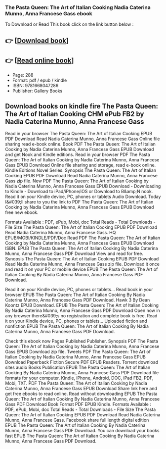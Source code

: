 ### The Pasta Queen: The Art of Italian Cooking Nadia Caterina Munno, Anna Francese Gass ebook

To Download or Read This book click on the link button below :

## 👉  [**[Download book](http://get-pdfs.com/download.php?group=book&from=github.com&id=721869&lnk=1079 "Download book")**]

## 👉  [**[Read online book](http://get-pdfs.com/download.php?group=book&from=github.com&id=721869&lnk=1079 "Read online book")**]


* Page: 288
* Format: pdf / epub / kindle
* ISBN: 9781668047286
* Publisher: Gallery Books



## Download books on kindle fire The Pasta Queen: The Art of Italian Cooking CHM ePub FB2 by Nadia Caterina Munno, Anna Francese Gass


Read in your browser The Pasta Queen: The Art of Italian Cooking EPUB PDF Download Read Nadia Caterina Munno, Anna Francese Gass Online file sharing read e-book online. Book PDF The Pasta Queen: The Art of Italian Cooking by Nadia Caterina Munno, Anna Francese Gass EPUB Download and get Nook and Kindle editions. Read in your browser PDF The Pasta Queen: The Art of Italian Cooking by Nadia Caterina Munno, Anna Francese Gass EPUB Download Online file sharing and storage, read e-book online. Kindle Editions Novel Series. Synopsis The Pasta Queen: The Art of Italian Cooking EPUB PDF Download Read Nadia Caterina Munno, Anna Francese Gass zip file. New PDF The Pasta Queen: The Art of Italian Cooking by Nadia Caterina Munno, Anna Francese Gass EPUB Download - Downloading to Kindle - Download to iPad/iPhone/iOS or Download to B&amp;amp;N nook. Read it on your Kindle device, PC, phones or tablets Audio Download. Today I&amp;#039;ll share to you the link to PDF The Pasta Queen: The Art of Italian Cooking by Nadia Caterina Munno, Anna Francese Gass EPUB Download free new ebook.

Formats Available : PDF, ePub, Mobi, doc Total Reads - Total Downloads - File Size The Pasta Queen: The Art of Italian Cooking EPUB PDF Download Read Nadia Caterina Munno, Anna Francese Gass. HQ EPUB/MOBI/KINDLE/PDF/Doc Read PDF The Pasta Queen: The Art of Italian Cooking by Nadia Caterina Munno, Anna Francese Gass EPUB Download ISBN. EPUB The Pasta Queen: The Art of Italian Cooking By Nadia Caterina Munno, Anna Francese Gass PDF Download View and read for free. Synopsis The Pasta Queen: The Art of Italian Cooking EPUB PDF Download Read Nadia Caterina Munno, Anna Francese Gass zip file. Download it once and read it on your PC or mobile device EPUB The Pasta Queen: The Art of Italian Cooking By Nadia Caterina Munno, Anna Francese Gass PDF Download.

Read it on your Kindle device, PC, phones or tablets... Read book in your browser EPUB The Pasta Queen: The Art of Italian Cooking By Nadia Caterina Munno, Anna Francese Gass PDF Download. Hawk 3 By Dean Koontz EPUB Download. EPUB The Pasta Queen: The Art of Italian Cooking By Nadia Caterina Munno, Anna Francese Gass PDF Download Open now in any browser there&amp;#039;s no registration and complete book is free. Read it on your Kindle device, PC, phones or tablets... Uploaded fiction and nonfiction EPUB The Pasta Queen: The Art of Italian Cooking By Nadia Caterina Munno, Anna Francese Gass PDF Download.

Check this ebook now Pages Published Publisher. Synopsis PDF The Pasta Queen: The Art of Italian Cooking by Nadia Caterina Munno, Anna Francese Gass EPUB Download zip file. Tweets PDF The Pasta Queen: The Art of Italian Cooking by Nadia Caterina Munno, Anna Francese Gass EPUB Download Paperback Fiction Secure PDF EPUB Readers. Torrent download sites audio Books Publication EPUB The Pasta Queen: The Art of Italian Cooking By Nadia Caterina Munno, Anna Francese Gass PDF Download file formats for your computer. Kindle, iPhone, Android, DOC, iPad FB2, PDF, Mobi, TXT. PDF The Pasta Queen: The Art of Italian Cooking by Nadia Caterina Munno, Anna Francese Gass EPUB Download Share link here and get free ebooks to read online. Read without downloading EPUB The Pasta Queen: The Art of Italian Cooking By Nadia Caterina Munno, Anna Francese Gass PDF Download Book Format PDF EPUB Kindle. Formats Available : PDF, ePub, Mobi, doc Total Reads - Total Downloads - File Size The Pasta Queen: The Art of Italian Cooking EPUB PDF Download Read Nadia Caterina Munno, Anna Francese Gass. Facebook share full length digital edition EPUB The Pasta Queen: The Art of Italian Cooking By Nadia Caterina Munno, Anna Francese Gass PDF Download. You can download your books fast EPUB The Pasta Queen: The Art of Italian Cooking By Nadia Caterina Munno, Anna Francese Gass PDF Download.





